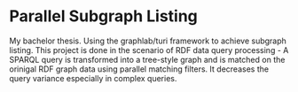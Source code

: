 # Parallel Subgraph Listing
My bachelor thesis.
Using the graphlab/turi framework to achieve subgraph listing.
This project is done in the scenario of RDF data query processing - A SPARQL query is transformed into a tree-style graph and is matched on the orinigal RDF graph data using parallel matching filters.
It decreases the query variance especially in complex queries. 

